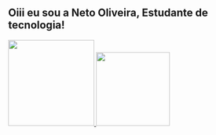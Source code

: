 ## Oiii eu sou a Neto Oliveira, Estudante de tecnologia!
<div >
  <a href="https://github.com/rafaballerini">
  <img height="175em" src="https://github-readme-stats.vercel.app/api?username=onetoliveira&show_icons=true&theme=dark&include_all_commits=true&count_private=true"/>
  <img height="150" src="https://github-readme-stats.vercel.app/api/top-langs/?username=onetoliveira&layout=compact&langs_count=7&theme=dark"/>
</div>

  
  ##
 
